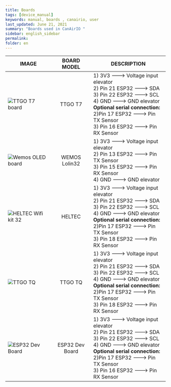 ```yaml
---
title: Boards
tags: [device_manual]
keywords: manual, boards , canairio, user
last_updated: June 21, 2021
summary: "Boards used in CanAirIO "
sidebar: english_sidebar
permalink: 
folder: en
---
```


| IMAGE            | BOARD MODEL| DESCRIPTION     |
| ---------------- |:----------------:| -----------|
| ![TTGO T7 board](https://github.com/kike-canaries/docs/blob/canaircore/images/TTGO_T7.jpg)|TTGO T7|1) 3V3 ---> Voltage input elevator<br>2) Pin 21 ESP32 ---> SDA<br>3) Pin 22 ESP32 ---> SCL<br>4) GND ---> GND elevator<br>**Optional serial connection:**<br>2)Pin 17 ESP32 ---> Pin TX Sensor<br>3) Pin 16 ESP32 ---> Pin RX Sensor|
|![Wemos OLED board](https://github.com/kike-canaries/docs/blob/canaircore/images/WemosOLED.jpg)|WEMOS Lolin32|1) 3V3 ---> Voltage input elevator<br>2) Pin 13 ESP32 ---> Pin TX Sensor<br>3) Pin 15 ESP32 ---> Pin RX Sensor<br>4) GND ---> GND elevator|
|![HELTEC Wifi kit 32](https://github.com/kike-canaries/docs/blob/canaircore/images/Heltec%20board.jpg)|HELTEC|1) 3V3 ---> Voltage input elevator<br>2) Pin 21 ESP32 ---> SDA<br>3) Pin 22 ESP32 ---> SCL<br>4) GND ---> GND elevator<br>**Optional serial connection:**<br>2)Pin 17 ESP32 ---> Pin TX Sensor<br>3) Pin 18 ESP32 ---> Pin RX Sensor|
|![TTGO TQ](https://github.com/kike-canaries/docs/blob/canaircore/images/TTGO_TQ.jpg)|TTGO TQ|1) 3V3 ---> Voltage input elevator<br>2) Pin 21 ESP32 ---> SDA<br>3) Pin 22 ESP32 ---> SCL<br>4) GND ---> GND elevator<br>**Optional serial connection:**<br>2)Pin 17 ESP32 ---> Pin TX Sensor<br>3) Pin 18 ESP32 ---> Pin RX Sensor|
| ![ESP32 Dev Board](https://github.com/kike-canaries/docs/blob/canaircore/images/ESP32-Pinout.jpg)|ESP32 Dev Board|1) 3V3 ---> Voltage input elevator<br>2) Pin 21 ESP32 ---> SDA<br>3) Pin 22 ESP32 ---> SCL<br>4) GND ---> GND elevator<br>**Optional serial connection:**<br>2)Pin 17 ESP32 ---> Pin TX Sensor<br>3) Pin 16 ESP32 ---> Pin RX Sensor|

